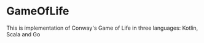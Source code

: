 # GameOfLife
This is implementation of Conway's Game of Life in three languages: Kotlin, Scala and Go
